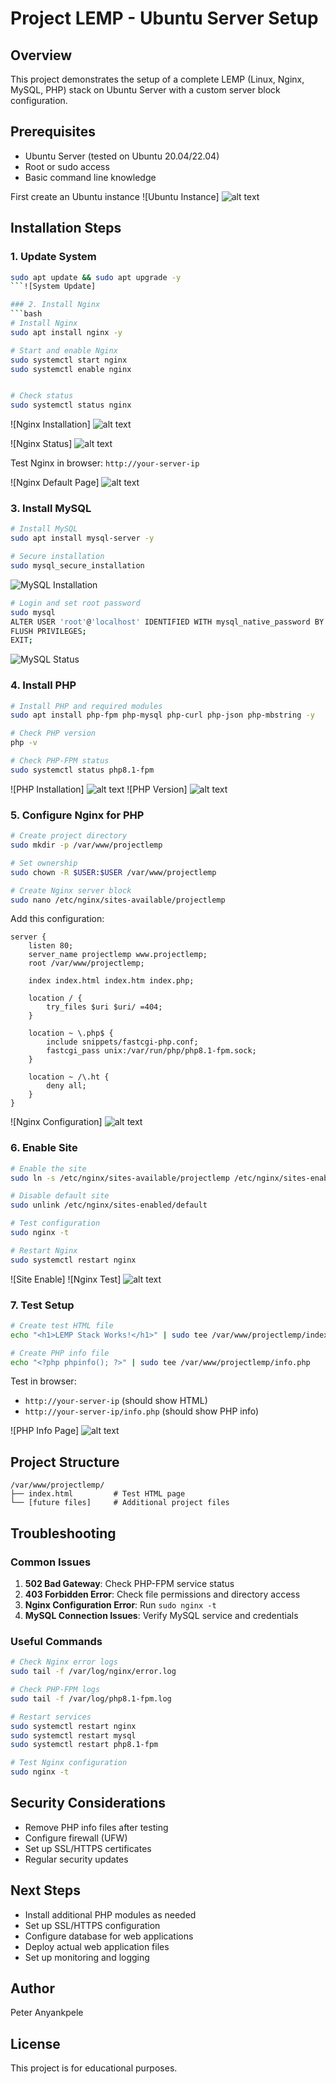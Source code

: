 # Project LEMP - Ubuntu Server Setup

## Overview
This project demonstrates the setup of a complete LEMP (Linux, Nginx, MySQL, PHP) stack on Ubuntu Server with a custom server block configuration.

## Prerequisites
- Ubuntu Server (tested on Ubuntu 20.04/22.04)
- Root or sudo access
- Basic command line knowledge

First create an Ubuntu instance 
![Ubuntu Instance] 
![alt text](screenshots/Lemp-stack-Ec2-Screenshot-2025-08-10-020845-1.png)

## Installation Steps

### 1. Update System
```bash
sudo apt update && sudo apt upgrade -y
```![System Update]

### 2. Install Nginx
```bash
# Install Nginx
sudo apt install nginx -y

# Start and enable Nginx
sudo systemctl start nginx
sudo systemctl enable nginx


# Check status
sudo systemctl status nginx
```

![Nginx Installation] 
![alt text](screenshots/insalling-Ngnix-Screenshot-2025-08-10-022135.png)

![Nginx Status] 
![alt text](screenshots/Ngnix-status-Screenshot-2025-08-10-022638.png)

Test Nginx in browser: `http://your-server-ip`

![Nginx Default Page] 
![alt text](screenshots/Ngnix-homepage-Screenshot-2025-08-10-023129.png)



### 3. Install MySQL
```bash
# Install MySQL
sudo apt install mysql-server -y

# Secure installation
sudo mysql_secure_installation
```

![MySQL Installation](screenshots/mysql-server-installation-Screenshot-2025-08-06-084433-1.png)

```bash
# Login and set root password
sudo mysql
ALTER USER 'root'@'localhost' IDENTIFIED WITH mysql_native_password BY 'your_password';
FLUSH PRIVILEGES;
EXIT;
```

![MySQL Status](screenshots/mysql-status-Screenshot-2025-08-06-084759.png)


### 4. Install PHP
```bash
# Install PHP and required modules
sudo apt install php-fpm php-mysql php-curl php-json php-mbstring -y

# Check PHP version
php -v

# Check PHP-FPM status
sudo systemctl status php8.1-fpm
```

![PHP Installation] 
![alt text](<insalling-Ngnix-Screenshot 2025-08-10 022135-1.png>)
![PHP Version] 
![alt text](screenshots/php-installation-Screenshot-2025-08-06-091617-1.png)


### 5. Configure Nginx for PHP
```bash
# Create project directory
sudo mkdir -p /var/www/projectlemp

# Set ownership
sudo chown -R $USER:$USER /var/www/projectlemp

# Create Nginx server block
sudo nano /etc/nginx/sites-available/projectlemp
```

Add this configuration:
```nginx
server {
    listen 80;
    server_name projectlemp www.projectlemp;
    root /var/www/projectlemp;

    index index.html index.htm index.php;

    location / {
        try_files $uri $uri/ =404;
    }

    location ~ \.php$ {
        include snippets/fastcgi-php.conf;
        fastcgi_pass unix:/var/run/php/php8.1-fpm.sock;
    }

    location ~ /\.ht {
        deny all;
    }
}
```

![Nginx Configuration] 
![alt text](screenshots/Ngnix-config-Screenshot-2025-08-10-040331.png)

### 6. Enable Site
```bash
# Enable the site
sudo ln -s /etc/nginx/sites-available/projectlemp /etc/nginx/sites-enabled/

# Disable default site
sudo unlink /etc/nginx/sites-enabled/default

# Test configuration
sudo nginx -t

# Restart Nginx
sudo systemctl restart nginx
```

![Site Enable]
![Nginx Test] 
![alt text](screenshots/test-ngnix-Screenshot-2025-08-10-040800.png)

### 7. Test Setup
```bash
# Create test HTML file
echo "<h1>LEMP Stack Works!</h1>" | sudo tee /var/www/projectlemp/index.html

# Create PHP info file
echo "<?php phpinfo(); ?>" | sudo tee /var/www/projectlemp/info.php
```

Test in browser:
- `http://your-server-ip` (should show HTML)
- `http://your-server-ip/info.php` (should show PHP info)

![PHP Info Page] 
![alt text](screenshots/php-homepage-Screenshot-2025-08-10-044307.png)



## Project Structure
```
/var/www/projectlemp/
├── index.html         # Test HTML page
└── [future files]     # Additional project files
```

## Troubleshooting

### Common Issues
1. **502 Bad Gateway**: Check PHP-FPM service status
2. **403 Forbidden Error**: Check file permissions and directory access
3. **Nginx Configuration Error**: Run `sudo nginx -t`
4. **MySQL Connection Issues**: Verify MySQL service and credentials

### Useful Commands
```bash
# Check Nginx error logs
sudo tail -f /var/log/nginx/error.log

# Check PHP-FPM logs
sudo tail -f /var/log/php8.1-fpm.log

# Restart services
sudo systemctl restart nginx
sudo systemctl restart mysql
sudo systemctl restart php8.1-fpm

# Test Nginx configuration
sudo nginx -t
```

## Security Considerations
- Remove PHP info files after testing
- Configure firewall (UFW)
- Set up SSL/HTTPS certificates
- Regular security updates

## Next Steps
- Install additional PHP modules as needed
- Set up SSL/HTTPS configuration
- Configure database for web applications
- Deploy actual web application files
- Set up monitoring and logging

## Author
Peter Anyankpele

## License
This project is for educational purposes.